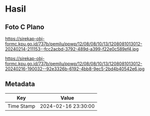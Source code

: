# Hasil

## Foto C Plano

https://sirekap-obj-formc.kpu.go.id/737b/pemilu/ppwp/12/08/08/10/13/1208081013012-20240214-211153--fcc2acbd-3792-489d-a399-f22e0c589ef4.jpg

https://sirekap-obj-formc.kpu.go.id/737b/pemilu/ppwp/12/08/08/10/13/1208081013012-20240216-190032--92e3326b-6192-4bb8-9ec5-2bd4b40542e6.jpg


## Metadata

| Key        | Value               |
| ---------- | ------------------- |
| Time Stamp | 2024-02-16 23:30:00 |



